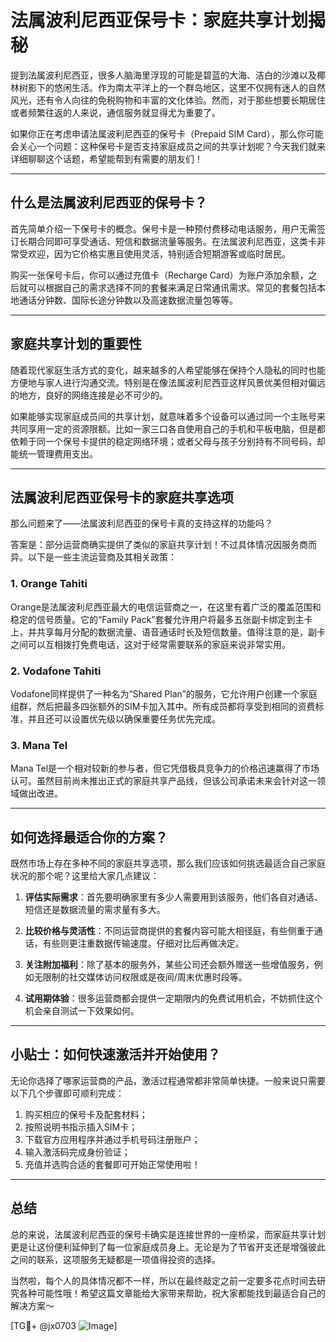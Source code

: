 # 法属波利尼西亚保号卡：家庭共享计划揭秘

提到法属波利尼西亚，很多人脑海里浮现的可能是碧蓝的大海、洁白的沙滩以及椰林树影下的悠闲生活。作为南太平洋上的一个群岛地区，这里不仅拥有迷人的自然风光，还有令人向往的免税购物和丰富的文化体验。然而，对于那些想要长期居住或者频繁往返的人来说，通信服务就显得尤为重要了。

如果你正在考虑申请法属波利尼西亚的保号卡（Prepaid SIM Card），那么你可能会关心一个问题：这种保号卡是否支持家庭成员之间的共享计划呢？今天我们就来详细聊聊这个话题，希望能帮到有需要的朋友们！

---

## 什么是法属波利尼西亚的保号卡？

首先简单介绍一下保号卡的概念。保号卡是一种预付费移动电话服务，用户无需签订长期合同即可享受通话、短信和数据流量等服务。在法属波利尼西亚，这类卡非常受欢迎，因为它价格实惠且使用灵活，特别适合短期游客或临时居民。

购买一张保号卡后，你可以通过充值卡（Recharge Card）为账户添加余额，之后就可以根据自己的需求选择不同的套餐来满足日常通讯需求。常见的套餐包括本地通话分钟数、国际长途分钟数以及高速数据流量包等等。

---

## 家庭共享计划的重要性

随着现代家庭生活方式的变化，越来越多的人希望能够在保持个人隐私的同时也能方便地与家人进行沟通交流。特别是在像法属波利尼西亚这样风景优美但相对偏远的地方，良好的网络连接是必不可少的。

如果能够实现家庭成员间的共享计划，就意味着多个设备可以通过同一个主账号来共同享用一定的资源限额。比如一家三口各自使用自己的手机和平板电脑，但是都依赖于同一个保号卡提供的稳定网络环境；或者父母与孩子分别持有不同号码，却能统一管理费用支出。

---

## 法属波利尼西亚保号卡的家庭共享选项

那么问题来了——法属波利尼西亚的保号卡真的支持这样的功能吗？

答案是：部分运营商确实提供了类似的家庭共享计划！不过具体情况因服务商而异。以下是一些主流运营商及其相关政策：

### 1. Orange Tahiti
Orange是法属波利尼西亚最大的电信运营商之一，在这里有着广泛的覆盖范围和稳定的信号质量。它的“Family Pack”套餐允许用户将最多五张副卡绑定到主卡上，并共享每月分配的数据流量、语音通话时长及短信数量。值得注意的是，副卡之间可以互相拨打免费电话，这对于经常需要联系的家庭来说非常实用。

### 2. Vodafone Tahiti
Vodafone同样提供了一种名为“Shared Plan”的服务，它允许用户创建一个家庭组群，然后把最多四张额外的SIM卡加入其中。所有成员都将享受到相同的资费标准，并且还可以设置优先级以确保重要任务优先完成。

### 3. Mana Tel
Mana Tel是一个相对较新的参与者，但它凭借极具竞争力的价格迅速赢得了市场认可。虽然目前尚未推出正式的家庭共享产品线，但该公司承诺未来会针对这一领域做出改进。

---

## 如何选择最适合你的方案？

既然市场上存在多种不同的家庭共享选项，那么我们应该如何挑选最适合自己家庭状况的那个呢？这里给大家几点建议：

1. **评估实际需求**：首先要明确家里有多少人需要用到该服务，他们各自对通话、短信还是数据流量的需求量有多大。
   
2. **比较价格与灵活性**：不同运营商提供的套餐内容可能大相径庭，有些侧重于通话，有些则更注重数据传输速度。仔细对比后再做决定。

3. **关注附加福利**：除了基本的服务外，某些公司还会额外赠送一些增值服务，例如无限制的社交媒体访问权限或是夜间/周末优惠时段等。

4. **试用期体验**：很多运营商都会提供一定期限内的免费试用机会，不妨抓住这个机会亲自测试一下效果如何。

---

## 小贴士：如何快速激活并开始使用？

无论你选择了哪家运营商的产品，激活过程通常都非常简单快捷。一般来说只需要以下几个步骤即可顺利完成：

1. 购买相应的保号卡及配套材料；
2. 按照说明书指示插入SIM卡；
3. 下载官方应用程序并通过手机号码注册账户；
4. 输入激活码完成身份验证；
5. 充值并选购合适的套餐即可开始正常使用啦！

---

## 总结

总的来说，法属波利尼西亚的保号卡确实是连接世界的一座桥梁，而家庭共享计划更是让这份便利延伸到了每一位家庭成员身上。无论是为了节省开支还是增强彼此之间的联系，这项服务无疑都是一项值得投资的选择。

当然啦，每个人的具体情况都不一样，所以在最终敲定之前一定要多花点时间去研究各种可能性哦！希望这篇文章能给大家带来帮助，祝大家都能找到最适合自己的解决方案～

[TG💪+ @jx0703 ![Image](https://github.com/user-attachments/assets/dbca1d08-cadb-493c-b0ec-ad6f7a83f270)]